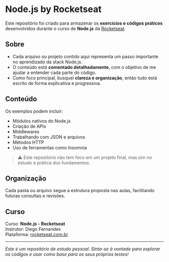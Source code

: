 # Node.js by Rocketseat

Este repositório foi criado para armazenar os **exercícios e códigos práticos** desenvolvidos durante o curso de **Node.js** da [Rocketseat](https://rocketseat.com.br/).

## Sobre

- Cada arquivo ou projeto contido aqui representa um passo importante no aprendizado da stack Node.js.
- O conteúdo está **comentado detalhadamente**, com o objetivo de me ajudar a entender cada parte do código.
- Como foco principal, busquei **clareza e organização**, então tudo está escrito de forma explicativa e progressiva.

## Conteúdo

Os exemplos podem incluir:

- Módulos nativos do Node.js
- Criação de APIs
- Middlewares
- Trabalhando com JSON e arquivos
- Métodos HTTP
- Uso de ferramentas como Insomnia

> ⚠️ Este repositório não tem foco em um projeto final, mas sim no estudo e prática dos fundamentos.

## Organização

Cada pasta ou arquivo segue a estrutura proposta nas aulas, facilitando futuras consultas e revisões.

## Curso

Curso: **Node.js - Rocketseat**  
Instrutor: Diego Fernandes  
Plataforma: [rocketseat.com.br](https://rocketseat.com.br)

---

*Este é um repositório de estudo pessoal. Sinta-se à vontade para explorar os códigos e usar como base para os seus próprios testes!*
